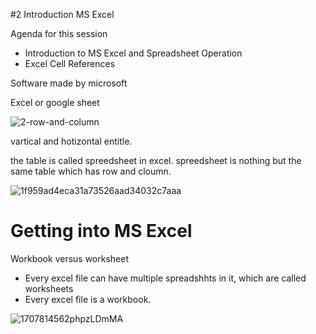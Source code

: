 #2 Introduction MS Excel

Agenda for this session

* Introduction to MS Excel and Spreadsheet Operation
* Excel Cell References

Software made by microsoft

Excel or google sheet

![2-row-and-column](https://github.com/user-attachments/assets/eb3cfbe5-0651-4b14-9c1b-0555868a1b4d)

vartical and hotizontal entitle.

the table is called spreedsheet in excel.
spreedsheet is nothing but the same table which has row and cloumn.

![1f959ad4eca31a73526aad34032c7aaa](https://github.com/user-attachments/assets/e8ee686e-7d7f-46a4-a5f3-db84cccc1154)

# Getting into MS Excel

Workbook versus worksheet
* Every excel file can have multiple spreadshhts in it, which are called worksheets
* Every excel file is a workbook.

![1707814562phpzLDmMA](https://github.com/user-attachments/assets/b87f2d92-232b-4771-a055-d915506ee48c)
